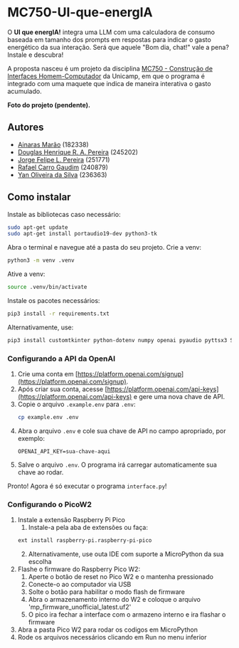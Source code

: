 # MC750-UI-que-energIA

O **UI que energIA!** integra uma LLM com uma calculadora de consumo baseada em tamanho dos prompts em respostas para indicar o gasto energético da sua interação. Será que aquele "Bom dia, chat!" vale a pena? Instale e descubra!

A proposta nasceu é um projeto da disciplina [MC750 - Construção de Interfaces Homem-Computador](https://www.dac.unicamp.br/portal/caderno-de-horarios/2025/1/S/G/IC/MC750) da Unicamp, em que o programa é integrado com uma maquete que indica de maneira interativa o gasto acumulado.

**Foto do projeto (pendente).**

## Autores
- [Ainaras Marão](https://github.com/MaraoLT)  (182338)
- [Douglas Henrique R. A. Pereira](https://github.com/Dourialp)  (245202)
- [Jorge Felipe L. Pereira](https://github.com/jorgequintino)  (251771)
- [Rafael Carro Gaudim](https://github.com/RafaelCarro)  (240879)
- [Yan Oliveira da Silva](https://github.com/Cl4nyz)  (236363)

## Como instalar

Instale as bibliotecas caso necessário:
```bash
sudo apt-get update
sudo apt-get install portaudio19-dev python3-tk
```

Abra o terminal e navegue até a pasta do seu projeto.
Crie a venv:
```bash
python3 -m venv .venv
```
Ative a venv:
```bash
source .venv/bin/activate
```
Instale os pacotes necessários:
```bash
pip3 install -r requirements.txt
```
Alternativamente, use:
```bash
pip3 install customtkinter python-dotenv numpy openai pyaudio pyttsx3 SpeechRecognition

```

### Configurando a API da OpenAI

1. Crie uma conta em [https://platform.openai.com/signup](https://platform.openai.com/signup).
2. Após criar sua conta, acesse [https://platform.openai.com/api-keys](https://platform.openai.com/api-keys) e gere uma nova chave de API.
3. Copie o arquivo `.example.env` para `.env`:
   ```bash
   cp example.env .env
   ```
4. Abra o arquivo `.env` e cole sua chave de API no campo apropriado, por exemplo:
   ```
   OPENAI_API_KEY=sua-chave-aqui
   ```
5. Salve o arquivo `.env`. O programa irá carregar automaticamente sua chave ao rodar.

Pronto! Agora é só executar o programa `interface.py`!

### Configurando o PicoW2

1. Instale a extensão Raspberry Pi Pico
   1. Instale-a pela aba de extensões ou faça:
   ```bash
   ext install raspberry-pi.raspberry-pi-pico
   ```
   2. Alternativamente, use outa IDE com suporte a MicroPython da sua escolha
2. Flashe o firmware do Raspberry Pico W2:
   1. Aperte o botão de reset no Pico W2 e o mantenha pressionado
   2. Conecte-o ao computador via USB
   3. Solte o botão para habilitar o modo flash de firmware
   4. Abra o armazenamento interno do W2 e coloque o arquivo 'mp_firmware_unofficial_latest.uf2'
   5. O pico ira fechar a interface com o armazeno interno e ira flashar o firmware
3. Abra a pasta Pico W2 para rodar os codigos em MicroPython
4. Rode os arquivos necessários clicando em Run no menu inferior